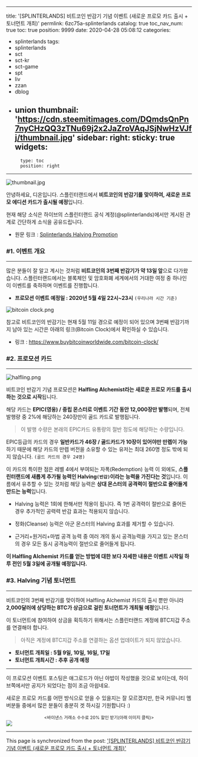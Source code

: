 
---
title: '[SPLINTERLANDS] 비트코인 반감기 기념 이벤트 (새로운 프로모 카드 출시 + 토너먼트 개최)'
permlink: 6zc75a-splinterlands
catalog: true
toc_nav_num: true
toc: true
position: 9999
date: 2020-04-28 05:08:12
categories:
- splinterlands
tags:
- splinterlands
- sct
- sct-kr
- sct-game
- spt
- liv
- zzan
- dblog
- union
thumbnail: 'https://cdn.steemitimages.com/DQmdsQnPn7nyCHzQQ3zTNu69j2x2JaZroVAqJSjNwHzVJfj/thumbnail.jpg'
sidebar:
    right:
        sticky: true
widgets:
    -
        type: toc
        position: right
---


![thumbnail.jpg](https://cdn.steemitimages.com/DQmdsQnPn7nyCHzQQ3zTNu69j2x2JaZroVAqJSjNwHzVJfj/thumbnail.jpg)

안녕하세요, 디온입니다. 스플린터랜드에서 **비트코인의 반감기를 맞이하여, 새로운 프로모 에디션 카드가 출시될 예정**입니다.

현재 해당 소식은 하이브의 스플린터랜드 공식 계정(@splinterlands)에서만 게시된 관계로 간단하게 소식을 공유드립니다.

- 원문 링크 : [Splinterlands Halving Promotion](https://peakd.com/splinterlands/@splinterlands/splinterlands-halving-promotion)

### #1. 이벤트 개요
---

많은 분들이 잘 알고 계시는 것처럼 **비트코인의 3번째 반감기가 약 13일 앞**으로 다가왔습니다. 스플린터랜드에서는 블록체인 및 암호화폐 세계에서의 거대한 여정 중 하나인 이 이벤트를 축하하며 이벤트를 진행합니다.

- **프로모션 이벤트 예정일 : 2020년 5월 4일 22시~23시** `(우리나라 시간 기준)`

![bitcoin clock.png](https://cdn.steemitimages.com/DQmcTmsfrn7SPNfZGGgfCzmT6ZTxgFrZ3porwogJKuJFpoH/bitcoin%20clock.png)

참고로 비트코인의 반감기는 현재 5월 11일 경으로 예정이 되어 있으며 3번째 반감기까지 남아 있는 시간은 아래의 링크(Bitcoin Clock)에서 확인하실 수 있습니다.

- 링크 : https://www.buybitcoinworldwide.com/bitcoin-clock/

### #2. 프로모션 카드
---
![halfling.png](https://cdn.steemitimages.com/DQmXPie7cLzfg7MYrLzfJLhxBhNHyvGggzPuJDQcvJEDy7N/halfling.png)

비트코인 반감기 기념 프로모션은 **Halfling Alchemist라는 새로운 프로모 카드를 출시하는 것으로 시작**됩니다. 

해당 카드는 **EPIC(영웅) / 중립 몬스터로 이벤트 기간 동안 12,000장만 발행**되며, 전체 발행량 중 2%에 해당하는 240장만이 골드 카드로 발행됩니다. 

> 이 발행 수량은 본래의 EPIC카드 유통량의 절반 정도에 해당하는 수량입니다.

EPIC등급의 카드의 경우 **일반카드가 46장 / 골드카드가 10장이 있어야만 만렙이 가능**하기 때문에 해당 카드의 만렙 버전을 소유할 수 있는 유저는 최대 260명 정도 밖에 되지 않습니다. `(골드 카드의 경우 24명)`

이 카드의 특이한 점은 레벨 4에서 부여되는 자폭(Redemption) 능력 이 외에도, **스플린터랜드에 새롭게 추가될 능력인 Halving`(반감)`이라는 능력을 가진다는 것**입니다. 이름에서 유추할 수 있는 것처럼 해당 능력은 **상대 몬스터의 공격력이 절반으로 줄어들게 만드는 능력**입니다. 

- Halving 능력은 1회에 한해서만 적용이 됩니다. 즉 1번 공격력이 절반으로 줄어든 경우 추가적인 공력력 반감 효과는 적용되지 않습니다.

- 정화(Cleanse) 능력은 아군 몬스터의 Halving 효과를 제거할 수 있습니다.

- 근거리+원거리+마법 공격 능력 중 여러 개의 동시 공격능력을 가지고 있는 몬스터의 경우 모든 동시 공격능력이 절반으로 줄어들게 됩니다.

**이 Halfling Alchemist 카드를 얻는 방법에 대한 보다 자세한 내용은 이벤트 시작일 하루 전인 5월 3일에 공개될 예정입니다.**

### #3. Halving 기념 토너먼트
---

비트코인의 3번째 반감기를 맞이하여 Halfling Alchemist 카드의 출시 뿐만 아니라 **2,000달러에 상당하는 BTC가 상금으로 걸린 토너먼트가 개최될 예정**입니다. 

이 토너먼트에 참여하여 상금을 획득하기 위해서는 스플린터랜드 계정에 BTC지갑 주소를 연결해야 합니다.

> 아직은 계정에 BTC지갑 주소를 연결하는 옵션 업데이트가 되지 않았습니다.


- **토너먼트 개최일 : 5월 9일, 10일, 16일, 17일**
- **토너먼트 개최시간 : 추후 공개 예정**


---

이 프로모션 이벤트 포스팅은 애그로드가 아닌 야밥이 작성했을 것으로 보이는데, 하이브쪽에서만 공지가 되었다는 점이 조금 아쉽네요.

새로운 프로모 카드를 어떤 방식으로 얻을 수 있을지는 잘 모르겠지만, 한국 커뮤니티 멤버분들 중에서 많은 분들이 충분히 겟 하시길 기원합니다 :)


<center><sub><바이낸스 거래소 수수료 20% 할인 받기(아래 이미지 클릭)></sub></center>
<a href="http://www.binance.com/en/register?ref=MFIX59H5"><img src="https://cdn.steemitimages.com/DQmUaHkWCryBU1sXt9fmERzVbLPLEFTCbF7E3UeMYpChgVA/binance%20putter.png"></a>

- - -

This page is synchronized from the post: ['[SPLINTERLANDS] 비트코인 반감기 기념 이벤트 (새로운 프로모 카드 출시 + 토너먼트 개최)'](https://steemit.com/@donekim/6zc75a-splinterlands)
